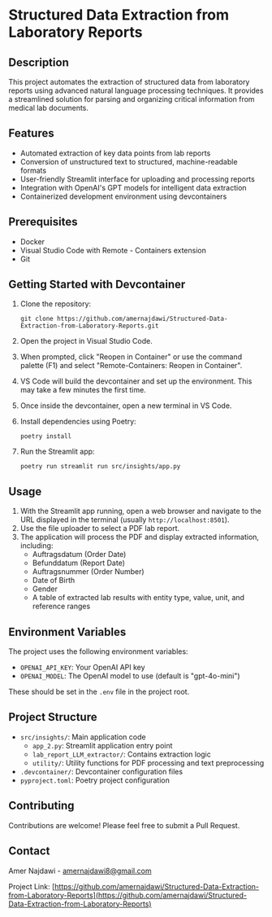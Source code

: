 # Structured Data Extraction from Laboratory Reports

## Description

This project automates the extraction of structured data from laboratory reports using advanced natural language processing techniques. It provides a streamlined solution for parsing and organizing critical information from medical lab documents.

## Features

- Automated extraction of key data points from lab reports
- Conversion of unstructured text to structured, machine-readable formats
- User-friendly Streamlit interface for uploading and processing reports
- Integration with OpenAI's GPT models for intelligent data extraction
- Containerized development environment using devcontainers

## Prerequisites

- Docker
- Visual Studio Code with Remote - Containers extension
- Git

## Getting Started with Devcontainer

1. Clone the repository:
   ```
   git clone https://github.com/amernajdawi/Structured-Data-Extraction-from-Laboratory-Reports.git
   ```

2. Open the project in Visual Studio Code.

3. When prompted, click "Reopen in Container" or use the command palette (F1) and select "Remote-Containers: Reopen in Container".

4. VS Code will build the devcontainer and set up the environment. This may take a few minutes the first time.

5. Once inside the devcontainer, open a new terminal in VS Code.

6. Install dependencies using Poetry:
   ```
   poetry install
   ```

7. Run the Streamlit app:
   ```
   poetry run streamlit run src/insights/app.py
   ```

## Usage

1. With the Streamlit app running, open a web browser and navigate to the URL displayed in the terminal (usually `http://localhost:8501`).
2. Use the file uploader to select a PDF lab report.
3. The application will process the PDF and display extracted information, including:
   - Auftragsdatum (Order Date)
   - Befunddatum (Report Date)
   - Auftragsnummer (Order Number)
   - Date of Birth
   - Gender
   - A table of extracted lab results with entity type, value, unit, and reference ranges

## Environment Variables

The project uses the following environment variables:
- `OPENAI_API_KEY`: Your OpenAI API key
- `OPENAI_MODEL`: The OpenAI model to use (default is "gpt-4o-mini")

These should be set in the `.env` file in the project root.

## Project Structure

- `src/insights/`: Main application code
  - `app_2.py`: Streamlit application entry point
  - `lab_report_LLM_extractor/`: Contains extraction logic
  - `utility/`: Utility functions for PDF processing and text preprocessing
- `.devcontainer/`: Devcontainer configuration files
- `pyproject.toml`: Poetry project configuration

## Contributing

Contributions are welcome! Please feel free to submit a Pull Request.

## Contact

Amer Najdawi - amernajdawi8@gmail.com

Project Link: [https://github.com/amernajdawi/Structured-Data-Extraction-from-Laboratory-Reports](https://github.com/amernajdawi/Structured-Data-Extraction-from-Laboratory-Reports)